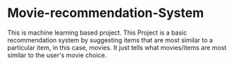 # Movie-recommendation-System
This is machine learning based project.
This Project is a basic recommendation system by suggesting items that are most similar to a particular item, in this case, movies. It just tells what movies/items are most similar to the user's movie choice.
